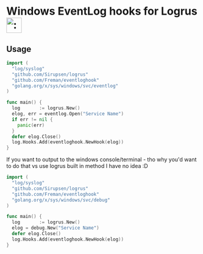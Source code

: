 # Windows EventLog hooks for Logrus <img src="http://i.imgur.com/hTeVwmJ.png" width="40" height="40" alt=":walrus:" class="emoji" title=":walrus:"/>

## Usage

```go
import (
  "log/syslog"
  "github.com/Sirupsen/logrus"
  "github.com/Freman/eventloghook"
  "golang.org/x/sys/windows/svc/eventlog"
)

func main() {
  log       := logrus.New()
  elog, err = eventlog.Open("Service Name")
  if err != nil {
    panic(err)
  }
  defer elog.Close()
  log.Hooks.Add(eventloghook.NewHook(elog))
}
```

If you want to output to the windows console/terminal - tho why you'd want to do that vs use logrus built in method I have no idea :D

```go
import (
  "log/syslog"
  "github.com/Sirupsen/logrus"
  "github.com/Freman/eventloghook"
  "golang.org/x/sys/windows/svc/debug"
)

func main() {
  log       := logrus.New()
  elog = debug.New("Service Name")
  defer elog.Close()
  log.Hooks.Add(eventloghook.NewHook(elog))
}
```
